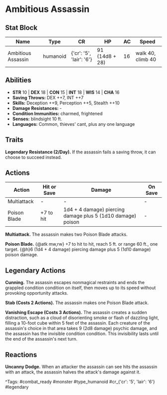 # Ambitious Assassin

## Stat Block

| Name | Type | CR | HP | AC | Speed |
|------|------|----|----|----|-------|
| Ambitious Assassin | humanoid | {'cr': '5', 'lair': '6'} | 91 (14d8 + 28) | 16 | walk 40, climb 40 |

## Abilities

- **STR** 10 | **DEX** 18 | **CON** 15 | **INT** 18 | **WIS** 14 | **CHA** 16
- **Saving Throws:** DEX ++7, INT ++7  
- **Skills:** Deception ++9, Perception ++5, Stealth ++10  
- **Damage Resistances:** -  
- **Condition Immunities:** charmed, frightened  
- **Senses:** blindsight 10 ft.  
- **Languages:** Common, thieves' cant, plus any one language

## Traits

**Legendary Resistance (2/Day).** If the assassin fails a saving throw, it can choose to succeed instead.


## Actions

| Action | Hit or Save | Damage | On Save |
|--------|--------------|--------|----------|
| Multiattack | - | - | - |
| Poison Blade | +7 to hit | 1d4 + 4 damage) piercing damage plus 5 (1d10 damage) poison | - |

**Multiattack.** The assassin makes two Poison Blade attacks.

**Poison Blade.** {@atk mw,rw} +7 to hit to hit, reach 5 ft. or range 60 ft., one target. {@h}6 (1d4 + 4 damage) piercing damage plus 5 (1d10 damage) poison damage.

## Legendary Actions

**Cunning.** The assassin escapes nonmagical restraints and ends the grappled condition condition on itself, then moves up to its speed without provoking opportunity attacks.

**Stab (Costs 2 Actions).** The assassin makes one Poison Blade attack.

**Vanishing Escape (Costs 3 Actions).** The assassin creates a sudden distraction, such as a cloud of disorienting smoke or flash of dazzling light, filling a 10-foot cube within 5 feet of the assassin. Each creature of the assassin's choice in that area takes 9 (2d8 damage) psychic damage, and the assassin has the invisible condition condition. This invisibility lasts until the end of the assassin's next turn.


## Reactions

**Uncanny Dodge.** When an attacker the assassin can see hits the assassin with an attack, the assassin halves the attack's damage against it.



^Tags: #combat_ready #monster #type_humanoid #cr_{'cr': '5', 'lair': '6'} #legendary